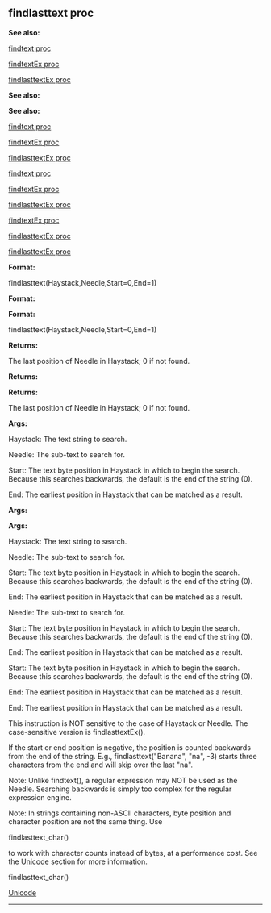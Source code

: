 

 findlasttext proc
-------------------




**See also:** 


[findtext proc](#/proc/findtext) 

[findtextEx proc](#/proc/findtextEx) 

[findlasttextEx proc](#/proc/findlasttextEx) 





**See also:** 

**See also:**

[findtext proc](#/proc/findtext) 

[findtextEx proc](#/proc/findtextEx) 

[findlasttextEx proc](#/proc/findlasttextEx) 



[findtext proc](#/proc/findtext)

[findtextEx proc](#/proc/findtextEx) 

[findlasttextEx proc](#/proc/findlasttextEx) 


[findtextEx proc](#/proc/findtextEx)

[findlasttextEx proc](#/proc/findlasttextEx) 

[findlasttextEx proc](#/proc/findlasttextEx)


**Format:** 


 findlasttext(Haystack,Needle,Start=0,End=1)
 


**Format:** 

**Format:**

 findlasttext(Haystack,Needle,Start=0,End=1)



**Returns:** 


 The last position of Needle in Haystack; 0 if not found.
 


**Returns:** 

**Returns:**

 The last position of Needle in Haystack; 0 if not found.



**Args:** 


 Haystack: The text string to search.
 
 Needle: The sub-text to search for.
 
 Start: The text byte position in Haystack in which to begin the search.
 Because this searches backwards, the default is the end of the string (0).
 
 End: The earliest position in Haystack that can be matched as a result.
 





**Args:** 

**Args:**

 Haystack: The text string to search.
 
 Needle: The sub-text to search for.
 
 Start: The text byte position in Haystack in which to begin the search.
 Because this searches backwards, the default is the end of the string (0).
 
 End: The earliest position in Haystack that can be matched as a result.
 




 Needle: The sub-text to search for.
 
 Start: The text byte position in Haystack in which to begin the search.
 Because this searches backwards, the default is the end of the string (0).
 
 End: The earliest position in Haystack that can be matched as a result.
 



 Start: The text byte position in Haystack in which to begin the search.
 Because this searches backwards, the default is the end of the string (0).
 
 End: The earliest position in Haystack that can be matched as a result.
 


 End: The earliest position in Haystack that can be matched as a result.


 This instruction is NOT sensitive to the case of Haystack or Needle. The
case-sensitive version is findlasttextEx().




 If the start or end position is negative, the position is counted backwards
from the end of the string. E.g., findlasttext("Banana", "na", -3) starts three
characters from the end and will skip over the last "na".




 Note: Unlike findtext(), a regular expression may NOT be used as the
Needle. Searching backwards is simply too complex for the regular expression
engine.




 Note: In strings containing non-ASCII characters, byte position and
character position are not the same thing. Use
 
 findlasttext\_char()
 
 to
work with character counts instead of bytes, at a performance cost. See the
 [Unicode](#/{notes}/Unicode) 
 section for more information.




 findlasttext\_char()

[Unicode](#/{notes}/Unicode)


---


